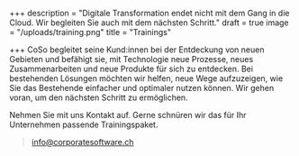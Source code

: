 +++
description = "Digitale Transformation endet nicht mit dem Gang in die Cloud. Wir begleiten Sie auch mit dem nächsten Schritt."
draft = true
image = "/uploads/training.png"
title = "Trainings"

+++
CoSo begleitet seine Kund:innen bei der Entdeckung von neuen Gebieten und befähigt sie, mit Technologie neue Prozesse, neues Zusammenarbeiten und neue Produkte für sich zu entdecken. Bei bestehenden Lösungen möchten wir helfen, neue Wege aufzuzeigen, wie Sie das Bestehende einfacher und optimaler nutzen können. Wir gehen voran, um den nächsten Schritt zu ermöglichen.

Nehmen Sie mit uns Kontakt auf. Gerne schnüren wir das für Ihr Unternehmen passende Trainingspaket.

> [info@corporatesoftware.ch](mailto:info@corporatesoftware.ch "info@corporatesoftware.ch")